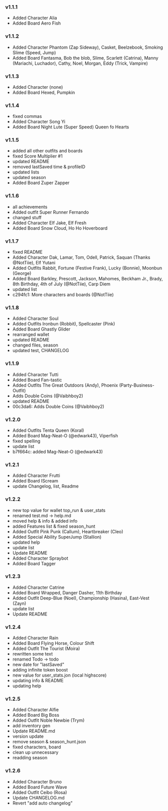 ### v1.1.1

- Added Character Alia
- Added Board Aero Fish

### v1.1.2

- Added Character Phantom (Zap Sideway), Casket, Beelzebook, Smoking Slime (Speed, Jump)
- Added Board Fantasma, Bob the blob, Slime, Scarlett (Catrina), Manny (Mariachi, Luchador), Cathy, Noel, Morgan, Eddy (Trick, Vampire)

### v1.1.3

- Added Character (none)
- Added Board Hexed, Pumpkin

### v1.1.4

- fixed commas
- Added Character Song Yi
- Added Board Night Lute (Super Speed) Queen fo Hearts

### v1.1.5

- added all other outfits and boards
- fixed Score Multiplier #1
- updated README
- removed lastSaved time & profileID
- updated lists
- updated season
- Added Board Zuper Zapper

### v1.1.6

- all achievements
- Added outfit Super Runner Fernando
- changed stuff
- Added Character Elf Jake, Elf Fresh
- Added Board Snow Cloud, Ho Ho Hoverboard

### v1.1.7

- fixed README
- Added Character Dak, Lamar, Tom, Odell, Patrick, Saquan (Thanks @NotTiie), Elf Yutani
- Added Outfits Rabbit, Fortune (Festive Frank), Lucky (Bonnie), Moonbun (George)
- Added Board Barkley, Prescott, Jackson, Mahomes, Beckham Jr., Brady, 8th Birthday, 4th of July (@NotTiie), Carp Diem
- updated list
- c294fc1: More characters and boards (@NotTiie)

### v1.1.8

- Added Character Soul
- Added Outfits Ironbun (Robbit), Spellcaster (Pink)
- Added Board Ghastly Glider
- rearranged wallet
- updated README
- changed files, season
- updated test, CHANGELOG

### v1.1.9

- Added Character Tutti
- Added Board Fan-tastic
- Added Outfits The Great Outdoors (Andy), Phoenix (Party-Business-Outfit)
- Adds Double Coins (@Vaibhboy2)
- updated README
- 00c3da6: Adds Double Coins (@Vaibhboy2)

### v1.2.0

- Added Outfits Tenta Queen (Koral)
- Added Board Mag-Neat-O (@edwark43), Viperfish
- fixed spelling
- update list
- b7f664c: added Mag-Neat-O (@edwark43)

### v1.2.1

- Added Character Frutti
- Added Board IScream
- update Changelog, list, Readme

### v1.2.2

- new top value for wallet top_run & user_stats
- renamed test.md -> help.md
- moved help & info & added info
- added Features list & fixed season_hunt
- Added Outfit Pink Punk (Callum), Heartbreaker (Cleo)
- Added Special Ability SuperJump (Stallion)
- updated help
- update list
- Update README
- Added Character Spraybot
- Added Board Tagger

### v1.2.3

- Added Character Catrine
- Added Board Wrapped, Danger Dasher, 11th Birthday
- Added Outfit Deep-Blue (Noel), Championship (Hasina), East-Vest (Zayn)
- update list
- Update README

### v1.2.4

- Added Character Rain
- Added Board Flying Horse, Colour Shift
- Added Outfit The Tourist (Moira)
- rewritten some text
- renamed Todo -> todo
- new date for "lastSaved"
- adding infinite token boost
- new value for user_stats.jon (local highscore)
- updating info & README
- updating help

### v1.2.5

- Added Character Alfie
- Added Board Big Boss
- Added Outfit Noble Newbie (Trym)
- add inventory gen
- Update README.md
- version update
- remove season & season_hunt.json
- fixed characters, board
- clean up unnecessary
- readding season

### v1.2.6

- Added Character Bruno
- Added Board Future Wave
- Added Outfit Ceibo (Rosa)
- Update CHANGELOG.md
- Revert "add auto changelog"
